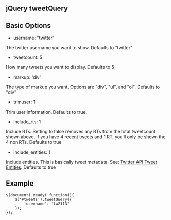 ## jQuery tweetQuery

## Basic Options

* username:		"twitter"

The twitter username you want to show. Defaults to "twitter"

* tweetcount: 5

How many tweets you want to display. Defaults to 5

* markup: 'div'

The type of markup you want. Options are "div", "ul", and "ol". Defaults to "div"

* trimuser: 1

Trim user information. Defaults to true.

* include_rts: 1

Include RTs. Setting to false removes any RTs from the total tweetcount shown above. If you have 4 recent tweets and 1 RT, you'll only be shown the 4 non RTs. Defaults to true

* include_entities:	1

Include entities. This is basically tweet metadata. See: [Twitter API Tweet Entities](https://dev.twitter.com/docs/tweet-entities). Defaults to true

## Example

	$(document).ready( function(){
		$('#tweets').tweetQuery({
			'username': 'tw2113'
		});
	});